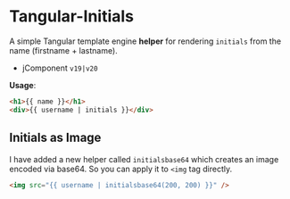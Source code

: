 # Tangular-Initials

A simple Tangular template engine __helper__ for rendering `initials` from the name (firstname + lastname).

- jComponent `v19|v20`

__Usage__:

```html
<h1>{{ name }}</h1>
<div>{{ username | initials }}</div>
```

## Initials as Image

I have added a new helper called `initialsbase64` which creates an image encoded via base64. So you can apply it to `<img` tag directly.

```html
<img src="{{ username | initialsbase64(200, 200) }}" />
```